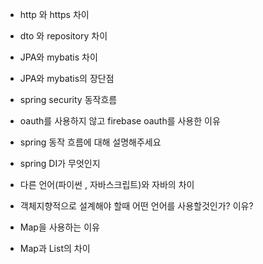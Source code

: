 - http 와 https 차이
    

- dto 와 repository 차이
    

- JPA와 mybatis 차이
    

- JPA와 mybatis의 장단점
    

- spring security 동작흐름

- oauth를 사용하지 않고 firebase oauth를 사용한 이유
    

- spring 동작 흐름에 대해 설명해주세요

- spring DI가 무엇인지
    

- 다른 언어(파이썬  , 자바스크립트)와 자바의 차이
    
- 객체지향적으로 설계해야 할때 어떤 언어를 사용할것인가? 이유?
    
- Map을 사용하는 이유

- Map과 List의 차이